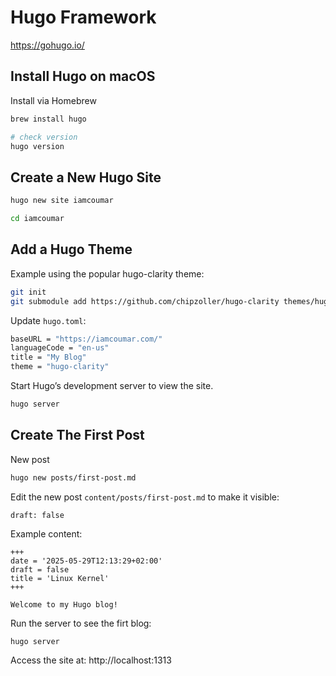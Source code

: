 # Hugo Framework
https://gohugo.io/

## Install Hugo on macOS
Install via Homebrew
```bash
brew install hugo

# check version
hugo version
```

## Create a New Hugo Site

```bash
hugo new site iamcoumar

cd iamcoumar
```

## Add a Hugo Theme
Example using the popular hugo-clarity theme:
```bash
git init
git submodule add https://github.com/chipzoller/hugo-clarity themes/hugo-clarity
```

Update `hugo.toml`:
```bash
baseURL = "https://iamcoumar.com/"
languageCode = "en-us"
title = "My Blog"
theme = "hugo-clarity"
```

Start Hugo’s development server to view the site.
```bash
hugo server
```

## Create The First Post
New post
```bash
hugo new posts/first-post.md
```

Edit the new post `content/posts/first-post.md` to make it visible:
```
draft: false
```

Example content:
```
+++
date = '2025-05-29T12:13:29+02:00'
draft = false
title = 'Linux Kernel'
+++

Welcome to my Hugo blog!
```

Run the server to see the firt blog:
```bash
hugo server
```

Access the site at:
http://localhost:1313
